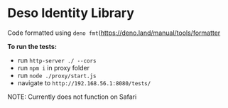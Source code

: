 # Deso Identity Library

Code formatted using `deno fmt`(https://deno.land/manual/tools/formatter 

****To run the tests:****

- run `http-server ./ --cors`
- run `npm i` in proxy folder
- run `node ./proxy/start.js`
- navigate to `http://192.168.56.1:8080/tests/`

NOTE: Currently does not function on Safari
